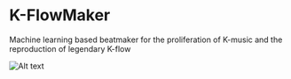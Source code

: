 # K-FlowMaker
Machine learning based beatmaker for the proliferation of K-music and the reproduction of legendary K-flow

![Alt text](assets/images/Sound_Mixer.jpeg "a title")